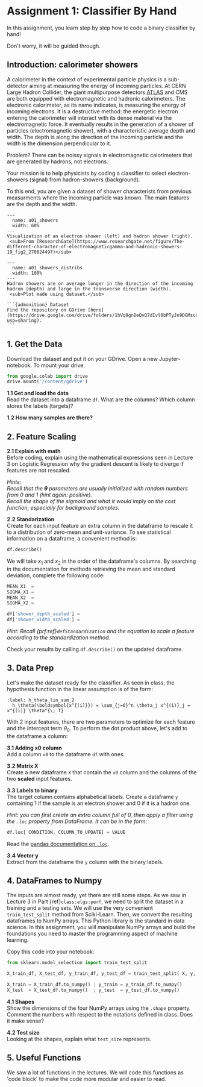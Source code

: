 # Assignment 1: Classifier By Hand


In this assignment, you learn step by step how to code a binary classifier by hand! 

Don't worry, it will be guided through.

## Introduction: calorimeter showers
A calorimeter in the context of experimental particle physics is a sub-detector aiming at measuring the energy of incoming particles. At CERN Large Hadron Collider, the giant multipurpose detectors [ATLAS](https://atlas.cern/Discover/Detector/Calorimeter) and CMS are both equipped with electromagnetic and hadronic calorimeters. The electronic calorimeter, as its name indicates, is measuring the energy of incoming electrons. It is a destructive method: the energetic electron entering the calorimeter will interact with its dense material via the electromagnetic force. It eventually results in the generation of a shower of particles (electromagnetic shower), with a characteristic average depth and width. The depth is along the direction of the incoming particle and the width is the dimension perpendicular to it.

Problem? There can be noissy signals in electromagnetic calorimeters that are generated by hadrons, not electrons. 

Your mission is to help physicists by coding a classifier to select electron-showers (signal) from hadron-showers (background). 

To this end, you are given a dataset of shower characterists from previous measurments where the incoming particle was known. The main features are the depth and the width. 

```{figure} ../images/a01_showers.png
---
  name: a01_showers
  width: 60%
---
Visualization of an electron shower (left) and hadron shower (right).  
 <sub>From [ResearchGate](https://www.researchgate.net/figure/The-different-character-of-electromagneticgamma-and-hadronic-showers-19_fig2_270824497)</sub>
```

```{figure} ../images/a01_showers_distribs.png
---
  name: a01_showers_distribs
  width: 100%
---
Hadron showers are on average longer in the direction of the incoming hadron (depth) and large in the transverse direction (width).  
 <sub>Plot made using dataset.</sub>
```
````{margin}
```{admonition} Dataset
Find the repository on GDrive [here](https://drive.google.com/drive/folders/1hVq0gnDeQvQ7dIvl0bPTyJn9DGMscqwc?usp=sharing).
```
````
## 1. Get the Data
Download the dataset and put it on your GDrive. Open a new Jupyter-notebook. To mount your drive:
```python
from google.colab import drive
drive.mount('/content/gdrive')
```

__1.1 Get and load the data__  
Read the dataset into a dataframe `df`. What are the columns? Which column stores the labels (targets)?

__1.2 How many samples are there?__  

## 2. Feature Scaling

__2.1 Explain with math__  
Before coding, explain using the mathematical expressions seen in Lecture 3 on Logistic Regression why the gradient descent is likely to diverge if features are not rescaled.

_Hints:_  
_Recall that the $\boldsymbol{\theta}$ parameters are usually initialized with random numbers from 0 and 1 (hint again: positive)._  
_Recall the shape of the sigmoid and what it would imply on the cost function, especially for background samples._

__2.2 Standarization__  
Create for each input feature an extra column in the dataframe to rescale it to a distribution of zero-mean and unit-variance. To see statistical information on a dataframe, a convenient method is:
```python
df.describe()
```
We will take $x_1$ and $x_2$ in the order of the dataframe's columns. By searching in the documentation for methods retrieving the mean and standard deviation, complete the following code:
```python
MEAN_X1  =
SIGMA_X1 =   
MEAN_X2  =
SIGMA_X2 =  

df['shower_depth_scaled'] = 
df['shower_width_scaled'] = 
```

_Hint: Recall {prf:ref}`defStandardization` and the equation to scale a feature according to the standardization method._

Check your results by calling `df.describe()` on the updated dataframe.

## 3. Data Prep
Let's make the dataset ready for the classifier. As seen in class, the hypothesis function in the linear assumption is of the form:
```{math}
:label: h_theta_lin_sum_2
  h_\theta(\boldsymbol{x^{(i)}}) = \sum_{j=0}^n \theta_j x^{(i)}_j =  x^{(i)} \theta^{\; T}
```
With 2 input features, there are two parameters to optimize for each feature and the intercept term $\theta_0$. To perform the dot product above, let's add to the dataframe a column:

__3.1 Adding x0 column__  
Add a column `x0` to the dataframe `df` with ones.

__3.2 Matrix X__  
Create a new dataframe `X` that contain the `x0` column and the columns of the two __scaled__ input features.

__3.3 Labels to binary__  
The target column contains alphabetical labels. Create a dataframe `y` containing 1 if the sample is an electron shower and 0 if it is a hadron one.  

_Hint: you can first create an extra column full of 0, then apply a filter using the `.loc` property from DataFrame. It can be in the form:_
```python
df.loc[ CONDITION, COLUMN_TO_UPDATE] = VALUE
```
Read the [pandas documentation on `.loc`](https://pandas.pydata.org/docs/reference/api/pandas.DataFrame.loc.html). 

__3.4 Vector y__  
Extract from the dataframe the `y` column with the binary labels.

## 4. DataFrames to Numpy
The inputs are almost ready, yet there are still some steps. As we saw in Lecture 3 in Part {ref}`class:algs:perf`, we need to split the dataset in a training and a testing sets. We will use the very convenient `train_test_split` method from Sciki-Learn. Then, we convert the resulting dataframes to NumPy arrays. This Python library is the standard in data science. In this assignment, you will manipulate NumPy arrays and build the foundations you need to master the programming aspect of machine learning.

Copy this code into your notebook:

```python
from sklearn.model_selection import train_test_split

X_train_df, X_test_df, y_train_df, y_test_df = train_test_split( X, y, test_size=0.2, random_state=42)

X_train = X_train_df.to_numpy() ; y_train = y_train_df.to_numpy()
X_test  = X_test_df.to_numpy()  ; y_test  = y_test_df.to_numpy()
```

__4.1 Shapes__  
Show the dimensions of the four NumPy arrays using the `.shape` property. Comment the numbers with respect to the notations defined in class. Does it make sense?

__4.2 Test size__  
Looking at the shapes, explain what `test_size` represents.


## 5. Useful Functions
We saw a lot of functions in the lectures. We will code this functions as 'code block' to make the code more modular and easier to read.




